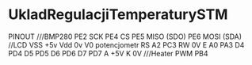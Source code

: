 # UkladRegulacjiTemperaturySTM
PINOUT
///BMP280
PE2 SCK
PE4 CS
PE5 MISO (SDO)
PE6 MOSI (SDA)
//LCD
VSS +5v
Vdd 0v
V0 potencjometr
RS A2 PC3
RW 0V
E A0 PA3
D4 PD4
D5 PD5
D6 PD6
D7 PD7
A +5V
K 0V
///Heater PWM
PB4 
